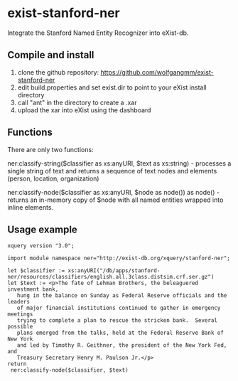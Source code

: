 exist-stanford-ner
==================

Integrate the Stanford Named Entity Recognizer into eXist-db.

## Compile and install

1. clone the github repository: https://github.com/wolfgangmm/exist-stanford-ner
2. edit build.properties and set exist.dir to point to your eXist install directory
3. call "ant" in the directory to create a .xar
4. upload the xar into eXist using the dashboard

## Functions

There are only two functions:

ner:classify-string($classifier as xs:anyURI, $text as xs:string) - processes a single string of text and returns a sequence of text nodes and elements (person, location, organization)

ner:classify-node($classifier as xs:anyURI, $node as node()) as node() - returns an in-memory copy of $node with all named entities wrapped into inline elements.

## Usage example

```xquery
xquery version "3.0";

import module namespace ner="http://exist-db.org/xquery/stanford-ner";

let $classifier := xs:anyURI("/db/apps/stanford-ner/resources/classifiers/english.all.3class.distsim.crf.ser.gz")
let $text := <p>The fate of Lehman Brothers, the beleaguered investment bank,
   hung in the balance on Sunday as Federal Reserve officials and the leaders
   of major financial institutions continued to gather in emergency meetings
   trying to complete a plan to rescue the stricken bank.  Several possible
   plans emerged from the talks, held at the Federal Reserve Bank of New York
   and led by Timothy R. Geithner, the president of the New York Fed, and
   Treasury Secretary Henry M. Paulson Jr.</p>
return
 ner:classify-node($classifier, $text)
```
